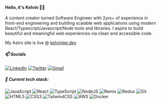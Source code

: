 #### Hello, it's Kelvin 👋🏼

A content creator turned Software Engineer with 2yrs+ of experience in front-end engineering and building scalable web applications using modern React/Typescript/Javascript/Node tools and libraries. I aspire to build beautiful and meaningful web experiences via clean and accessible code.

My Astro site is live @ [kelvinlee.dev](https://kelvinlee.dev/)

##### 📫 Socials
[![LinkedIn](https://img.shields.io/badge/linkedin-%230077B5.svg?style=flat-square&logo=linkedin&logoColor=white)](https://www.linkedin.com/in/kleeio/)
[![Twitter](https://img.shields.io/badge/klee_io-%231DA1F2.svg?style=flat-square&logo=Twitter&logoColor=white)](https://twitter.com/klee_io)
[![Gmail](https://img.shields.io/badge/leenexer@gmail.com-D14836?style=flat-square&logo=gmail&logoColor=white)](mailto:leenexer@gmail.com?subject=Hello!)

##### 🔨 Current tech stack:
![JavaScript](https://img.shields.io/badge/javascript-%23323330.svg?style=flat-square&logo=javascript&logoColor=%23F7DF1E)
![React](https://img.shields.io/badge/react-%2320232a.svg?style=flat-square&logo=react&logoColor=%2361DAFB)
![TypeScript](https://img.shields.io/badge/typescript-%23007ACC.svg?style=flat-square&logo=typescript&logoColor=white)
![NodeJS](https://img.shields.io/badge/node.js-6DA55F?style=flat-square&logo=node.js&logoColor=white)
![Remix](https://img.shields.io/badge/remix-black?style=flat-square&logo=Remix&logoColor=white)
![Redux](https://img.shields.io/badge/redux-%23593d88.svg?style=flat-square&logo=redux&logoColor=white)
![Git](https://img.shields.io/badge/git-%23F05033.svg?style=flat-square&logo=git&logoColor=white)
![HTML5](https://img.shields.io/badge/html5-%23E34F26.svg?style=flat-square&logo=html5&logoColor=white)
![CSS3](https://img.shields.io/badge/css3-%231572B6.svg?style=flat-square&logo=css3&logoColor=white)
![TailwindCSS](https://img.shields.io/badge/tailwindcss-%2338B2AC.svg?style=flat-square&logo=tailwind-css&logoColor=white)
![AWS](https://img.shields.io/badge/AWS-%23FF9900.svg?style=flat-square&logo=amazon-aws&logoColor=white)
![Docker](https://img.shields.io/badge/docker-%230db7ed.svg?style=flat-square&logo=docker&logoColor=white)
